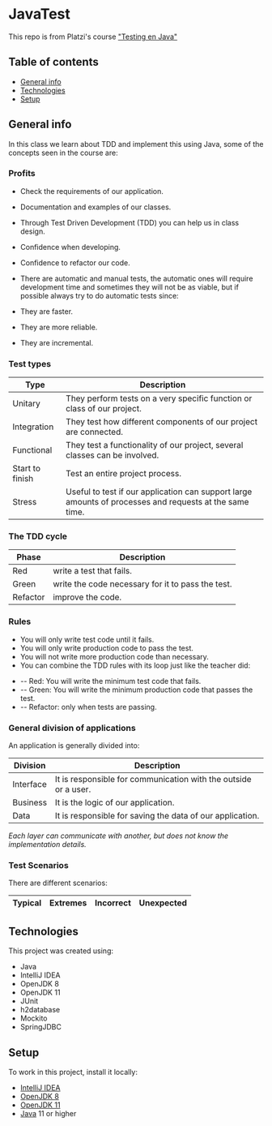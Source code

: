 # JavaTest
This repo is from Platzi's course ["Testing en Java"](https://platzi.com/clases/testing-java/)

## Table of contents
* [General info](#general-info)
* [Technologies](#technologies)
* [Setup](#setup)

## General info

In this class we learn about TDD and implement this using Java, some of the concepts seen in the course are:

### Profits
* Check the requirements of our application.
* Documentation and examples of our classes.
* Through Test Driven Development (TDD) you can help us in class design.
* Confidence when developing.
* Confidence to refactor our code.

* There are automatic and manual tests, the automatic ones will require development time and sometimes they will not be as viable, but if possible always try to do automatic tests since:

* They are faster.
* They are more reliable.
* They are incremental.

### Test types

| Type | Description |
| ---- | ----------- |
| Unitary | They perform tests on a very specific function or class of our project. |
| Integration | They test how different components of our project are connected. |
| Functional | They test a functionality of our project, several classes can be involved. |
| Start to finish | Test an entire project process. |
| Stress | Useful to test if our application can support large amounts of processes and requests at the same time. |

### The TDD cycle

| Phase | Description |
| ----- | ----------- |
| Red | write a test that fails. |
| Green | write the code necessary for it to pass the test. |
| Refactor | improve the code. |

### Rules
- You will only write test code until it fails.
- You will only write production code to pass the test.
- You will not write more production code than necessary.
- You can combine the TDD rules with its loop just like the teacher did:

* -- Red: You will write the minimum test code that fails.
* -- Green: You will write the minimum production code that passes the test.
* -- Refactor: only when tests are passing.

### General division of applications
An application is generally divided into:

| Division | Description |
| -------- | ----------- |
| Interface | It is responsible for communication with the outside or a user. |
| Business | It is the logic of our application. |
| Data | It is responsible for saving the data of our application. |

*Each layer can communicate with another, but does not know the implementation details.*

### Test Scenarios
There are different scenarios:

| Typical | Extremes | Incorrect | Unexpected |
| ------- | -------- | --------- | ---------- |

## Technologies

This project was created using:
* Java
* IntelliJ IDEA
* OpenJDK 8
* OpenJDK 11
* JUnit
* h2database
* Mockito
* SpringJDBC


## Setup

To work in this project, install it locally:
* [IntelliJ IDEA](https://www.jetbrains.com/es-es/idea/download)
* [OpenJDK 8](https://adoptopenjdk.net/?variant=openjdk8&jvmVariant=hotspot)
* [OpenJDK 11](https://adoptopenjdk.net/?variant=openjdk11&jvmVariant=hotspot)
* [Java](https://www.java.com/es/download/manual.jsp) 11 or higher
